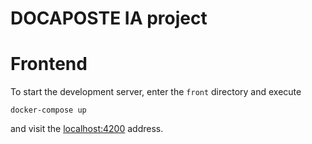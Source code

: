 # DOCAPOSTE IA project

# Frontend

To start the development server, enter the `front` directory and execute

    docker-compose up

and visit the [localhost:4200](http://localhost:4200) address.
